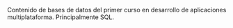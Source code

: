 Contenido de bases de datos del primer curso en desarrollo de aplicaciones multiplataforma. Principalmente SQL.
